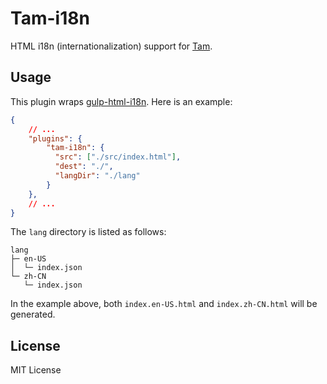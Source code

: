 # Tam-i18n

HTML i18n (internationalization) support for [Tam](https://github.com/arrowrowe/tam).

## Usage

This plugin wraps [gulp-html-i18n](https://github.com/webyom/gulp-html-i18n). Here is an example:

```json
{
    // ...
    "plugins": {
        "tam-i18n": {
          "src": ["./src/index.html"],
          "dest": "./",
          "langDir": "./lang"
        }
    },
    // ...
}
```

The `lang` directory is listed as follows:

```
lang
├─ en-US
│  └─ index.json
└─ zh-CN
   └─ index.json
```

In the example above, both `index.en-US.html` and `index.zh-CN.html` will be generated.

## License

MIT License
